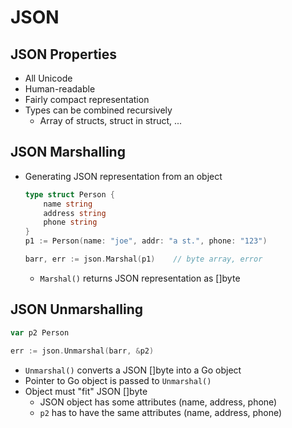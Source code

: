 # JSON

## JSON Properties
- All Unicode
- Human-readable
- Fairly compact representation
- Types can be combined recursively
    - Array of structs, struct in struct, ...

## JSON Marshalling 
- Generating JSON representation from an object
    ```go
    type struct Person {
        name string
        address string
        phone string
    }
    p1 := Person(name: "joe", addr: "a st.", phone: "123")

    barr, err := json.Marshal(p1)    // byte array, error
    ```
    - `Marshal()` returns JSON representation as []byte

## JSON Unmarshalling
```go
var p2 Person

err := json.Unmarshal(barr, &p2)
```
- `Unmarshal()` converts a JSON []byte into a Go object
- Pointer to Go object is passed to `Unmarshal()`
- Object must "fit" JSON []byte
    - JSON object has some attributes (name, address, phone)
    - `p2` has to have the same attributes (name, address, phone)
